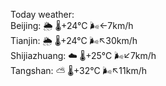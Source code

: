 Today weather:  
Beijing: 🌦   🌡️+24°C 🌬️←7km/h  
Tianjin: 🌦   🌡️+24°C 🌬️↖30km/h  
Shijiazhuang: ☁️   🌡️+25°C 🌬️↙7km/h  
Tangshan: ⛅️  🌡️+32°C 🌬️↖11km/h  
